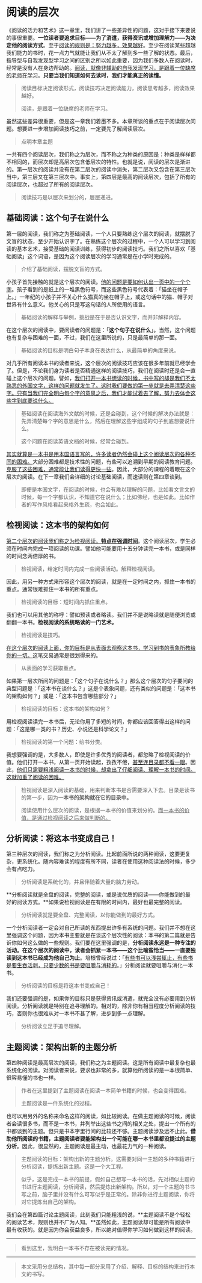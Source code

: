 # 阅读的层次

《阅读的活力和艺术》这一章里，我们讲了一些差异性的问题，这对于接下来要说的事很重要。**一位读者要追求目标——为了消遣，获得资讯或增加理解力——为决定他的阅读方式**。至于<u>阅读的规则是：努力越多，效果越好</u>。至少在阅读某些超越我们能力的书时，花一点力气就能让我们从不太了解到多一些了解的状态。最后，指导型与自我发现型学习之间的区别之所以如此重要，因为我们多数人在阅读时，经常是没有人在身边帮助的。<u>阅读，就像非辅助的自我发现学习，是跟着一位缺席的老师在学习</u>。**只要当我们知道如何去读时，我们才能真正的读懂。**

> 阅读目标决定阅读形式，阅读技巧决定阅读能力，阅读思考越多，阅读效果越好。
>
> 阅读，是跟着一位缺席的老师在学习。

虽然这些差异很重要，但是这一章我们着墨不多。本章所谈的重点在于阅读层次问题。想要进一步增加阅读技巧之前，一定要先了解阅读层次。

> 点明本章主题

一共有四个阅读层次，我们称之为层次，而不称之为种类的原因是：种类是样样都不相同的，而层次却是高层次包含低层次的特性。也就是说，阅读的层次是渐进的。第一层次的阅读并没有在第二层次的阅读中消失，第二层次又包含在第三层次当中，第三层又在第三层次中。事实上，第四层是最高的阅读层次，包括了所有的阅读层次，也超过了所有的阅读层次。

> 阅读技巧是以层次来划分的，层层递进。

## 基础阅读：这个句子在说什么

第一层的阅读，我们称之为基础阅读，一个人只要熟练这个层次的阅读，就摆脱了文盲的状态，至少开始认识字了。在熟练这个层次的过程中，一个人可以学习到阅读的基本艺术，接受基础的阅读训练，获得初步的阅读技巧。我们之所以喜欢「基础阅读」这个词语，是因为这个阅读层次的学习通常是在小学时完成的。

> 介绍了基础阅读，摆脱文盲的方式。

小孩子首先接触的就是这个层次的阅读。<u>他的问题是要如何认出一页中的一个个字</u>。孩子看到的是纸上的一堆黑色符号，而这些黑色符号代表着：「猫坐在帽子上。」一年纪的小孩子并不关心什么猫真的坐在帽子上，或这句话中的猫、帽子对世界有什么意义。他关心的只是写这句话的人所使用的语言。

> 基础阅读的解释与举例，挑战是在于是否认识文字，而并非解释内容。

在这个层次的阅读中，要问读者的问题是：「**这个句子在说什么**」。当然，这个问题也有复杂与困难的一面，不过，我们在这里所说的，只是最简单的那一面。

> 基础阅读的目标是明白句子本身在表达什么，从最简单的角度来说。

对几乎所有阅读本书的读者来说，这个层次的阅读技巧应该在很多年前就已经学会了。但是，不论我们身为读者是否精通这样的阅读技巧，我们在阅读时还是会一直碰上这个层次的问题。譬如，<u>我们打开一本书想读的时候，书中写的却是我们不太熟悉的外国文字，这样的问题就发生了。这时我们要做的第一步就是去弄清楚这些字。只有当我们完全明白每个字的意思之后，我们才能试着去了解，努力去体会这些字到底要说什么。</u>

> 基础阅读在阅读海外文献的时候，还是会碰到，这个时候的解决办法就是：先弄清楚每个字的意思是什么，然后在理解这些字组成的句子到底想要说什么。
>
> 这个问题在阅读英语文档的时候，经常会碰到。

<u>其实就算是一本书是用本国语言写的，许多读者仍然会碰上这个阅读层次的各种不同的困难。</u>大部分困难都是技术性的问题，有些可以追溯到早期的阅读教育问题。<u>克服了这些困难，通常能让我们读得更快一些</u>。因此，大部分的课程的着眼在这个层次的阅读。在下一章我们会详细的讨论基础阅读，而速读则在第四章谈到。

> 即便是本国文字，在阅读的时候，也会有难以理解的问题，比如看文言文的时候，每一个字都认识，不知道它在说什么；比如佛经，也是如此。比如作者的写作风格看起来格外生疏，也会如此。

## 检视阅读：这本书的架构如何

<u>第二个层次的阅读我们称之为检视阅读。**特点在强调时间**</u>。这个阅读层次，学生必须在时间内完成一项阅读的功课。譬如他可能要用十五分钟读完一本书，或是同样的时间念两倍厚的书。

> 检视阅读，给定时间内完成一些阅读活动。解释检视阅读。

因此，用另一种方式来形容这个层次的阅读，就是在一定时间之内，抓住一本书的重点。通常很难抓住一本书的所有重点。

> 检视阅读的目标：短时间内抓住重点。

我们也可以用其他的称呼：譬如预读或者略读。我们并不是说略读就是随便浏览或翻翻一本书。**检视阅读的系统略读的一门艺术。**

> 检视阅读是技巧。

<u>在这个层次的阅读上面，你的目标是从表面去观察这本书，学习到书的表象所教给你的一切。</u>这笔交易通常是很划得来的。

> 从表面的学习获取重点。

如果第一层次所问的问题是：「这个句子在说什么？」那么这个层次的句子要问的典型问题是：「这本书在谈什么？」这是个表象问题，还有类似的问题是：「这本书的架构如何？」或是：「这本书包含哪些部分？」

> 检视阅读的目标：这本书的架构如何？

用检视阅读读完一本书后，无论你用了多短的时间，你都应该回答得出这样的问题：「这是哪一类的书？历史、小说还是科学论文？」

> 检视阅读的第一个问题：给书分类。

我想要强调的是，大多数人，即使是许多优秀的阅读者，都忽略了检视阅读的价值。他们打开一本书，从第一页开始读起，孜孜不倦，<u>甚至连目录都不看一眼</u>。因此，<u>他们只需要粗浅阅读一本书的时候，却拿出了仔细阅读、理解一本书的时间。这就加重了阅读的困难。</u>

> 检视阅读是深入阅读的基础，用来判断本书是否需要深入下去。目录是读书的第一步，因为**一本书的架构就在它的目录中。**
>
> 阅读使用什么层次的阅读，是根据一本书的价值来划分的。<u>而一本书的价值，是通过检视阅读之后来做判断的。</u>

## 分析阅读：将这本书变成自己！

第三种层次的阅读，我们称之为分析阅读。比起前面所说的两种阅读，这要更复杂，更系统化。随内容难读的程度有所不同，读者在使用这种阅读法的时候，多少会有点吃力。

> 分析阅读是系统化的，并且伴随着大量的脑力劳动。

**分析阅读就是全盘的阅读，完整的阅读，或是说优质的阅读——你能做到的最好的阅读方式。**如果说检视阅读是在有限的时间内，最好也最完整的阅读。

> 分析阅读就是要全盘、完整阅读，以你能做到的最好方式。

一个分析阅读者一定会对自己所读的东西提出许多有系统的问题。我们并不想在这里强调这个问题，因为本书主要就是在谈这个层次性的阅读：本书的第二篇就是告诉你如何这么做的一些规则。我们要在这里强调的是，**分析阅读永远是一种专注的活动。在这个层次的阅读中，读者会抓紧一本书——这个比喻蛮恰当——一直要独读到这本书已经成为他自己为止**。培根曾经说过：「<u>有些书可以浅尝辄止，有些书是要生吞活剥，只要少数的书是要咀嚼与消耗的</u>。」分析阅读就要咀嚼与消化一本书。

> 分析阅读的目标是将这本书变成自己！

我们还要强调的是，如果你的目标只是获得资讯或消遣，就完全没有必要用到分析阅读。分析阅读就是特别在追寻理解的。相对的，除非你有相当程度分析阅读的技巧，否则你也很难从对一本书不甚了解，进步到多一点理解。

> 分析阅读立足于追寻理解。

## 主题阅读：架构出新的主题分析

第四种阅读是最高层次的阅读，我们称之为主题阅读。这是所有阅读中最复杂也最系统化的阅读。对阅读者来说，要求也非常的多，就算他所阅读的是一本很简单、很容易懂的书也一样。

> 作者在这里提到了主题阅读在阅读一本简单书籍的时候，也会变得困难。
>
> 主题阅读是一件系统化的过程。

也可以用另外的名称来命名这样的阅读，如比较阅读。在做主题阅读的时候，阅读者会读很多书，而不是一本书，并列举出这些书之间的相关之处，提出一个所有的书都谈到的主题。但只是书本字里行间的比较还不够。主题阅读涉及远不止此。**借助他所阅读的书籍，主题阅读者要能架构出一个可能在哪一本书里都没提过的主题分析**。因此，很显然的，主题阅读是最主动，也最花力气的一种阅读。

> 主题阅读的目标：架构出新的主题分析。这需要对同一主题的多种书籍进行分析阅读，提炼出新主题。这是一个大工程。
>
> 似乎，这是完成一本书的前提，假如自己想写一本书的话，先对相似主题的书进行主题阅读，分析阅读，然后提炼出新架构。所以，对一个主题的书书写之前，脑子里并没有什么可写似乎是正常的。除非你进行主题阅读，你将对它提炼出自己的架构。

我们会在第四篇讨论主题阅读，此刻我们只能粗浅的说，**主题阅读不是个轻松的阅读艺术，规则也并不广为人知。**虽然如此，主题阅读却可能是所有阅读中最有收获的。就是因为你会获益良多，所以绝对值得你学习如何做到这样的阅读。

---

> 看到这里，我明白一本书不存在被读完的情况。

---

> 本文采用分总结构，其中每一部分采用了介绍、解释、目标的结构来进行本文的书写。